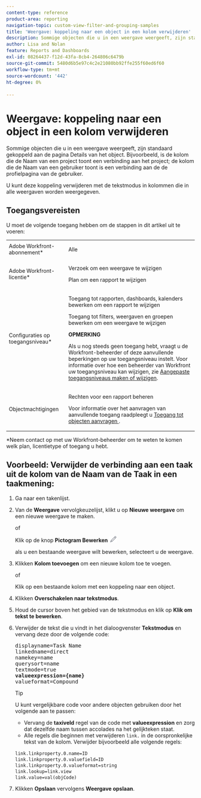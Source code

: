 ```yaml
---
content-type: reference
product-area: reporting
navigation-topic: custom-view-filter-and-grouping-samples
title: 'Weergave: koppeling naar een object in een kolom verwijderen'
description: Sommige objecten die u in een weergave weergeeft, zijn standaard gekoppeld aan de pagina Details van het object. Bijvoorbeeld, is de kolom die de Naam van een project toont een verbinding aan het project; de kolom die de Naam van een gebruiker toont is een verbinding aan de de profielpagina van de gebruiker.
author: Lisa and Nolan
feature: Reports and Dashboards
exl-id: 08264437-f12d-43fa-8cb4-264806c6479b
source-git-commit: 5480d6b5e97c4c2e21080bb92ffe255f60ed6f60
workflow-type: tm+mt
source-wordcount: '442'
ht-degree: 0%

---
```


# Weergave: koppeling naar een object in een kolom verwijderen

Sommige objecten die u in een weergave weergeeft, zijn standaard gekoppeld aan de pagina Details van het object. Bijvoorbeeld, is de kolom die de Naam van een project toont een verbinding aan het project; de kolom die de Naam van een gebruiker toont is een verbinding aan de de profielpagina van de gebruiker.

U kunt deze koppeling verwijderen met de tekstmodus in kolommen die in alle weergaven worden weergegeven.

## Toegangsvereisten

U moet de volgende toegang hebben om de stappen in dit artikel uit te voeren:

<table style="table-layout:auto"> 
 <col> 
 <col> 
 <tbody> 
  <tr> 
   <td role="rowheader">Adobe Workfront-abonnement*</td> 
   <td> <p>Alle</p> </td> 
  </tr> 
  <tr> 
   <td role="rowheader">Adobe Workfront-licentie*</td> 
   <td> <p>Verzoek om een weergave te wijzigen </p>
   <p>Plan om een rapport te wijzigen</p> </td> 
  </tr> 
  <tr> 
   <td role="rowheader">Configuraties op toegangsniveau*</td> 
   <td> <p>Toegang tot rapporten, dashboards, kalenders bewerken om een rapport te wijzigen</p> <p>Toegang tot filters, weergaven en groepen bewerken om een weergave te wijzigen</p> <p><b>OPMERKING</b>

Als u nog steeds geen toegang hebt, vraagt u de Workfront-beheerder of deze aanvullende beperkingen op uw toegangsniveau instelt. Voor informatie over hoe een beheerder van Workfront uw toegangsniveau kan wijzigen, zie <a href="../../../administration-and-setup/add-users/configure-and-grant-access/create-modify-access-levels.md" class="MCXref xref">Aangepaste toegangsniveaus maken of wijzigen</a>.</p> </td>
</tr>   
  <tr> 
   <td role="rowheader">Objectmachtigingen</td> 
   <td> <p>Rechten voor een rapport beheren</p> <p>Voor informatie over het aanvragen van aanvullende toegang raadpleegt u <a href="../../../workfront-basics/grant-and-request-access-to-objects/request-access.md" class="MCXref xref">Toegang tot objecten aanvragen </a>.</p> </td> 
  </tr> 
 </tbody> 
</table>

&#42;Neem contact op met uw Workfront-beheerder om te weten te komen welk plan, licentietype of toegang u hebt.

## Voorbeeld: Verwijder de verbinding aan een taak uit de kolom van de Naam van de Taak in een taakmening:

1. Ga naar een takenlijst.
1. Van de **Weergave** vervolgkeuzelijst, klikt u op **Nieuwe weergave** om een nieuwe weergave te maken.

   of

   Klik op de knop **Pictogram Bewerken** ![](assets/edit-icon.png)

   als u een bestaande weergave wilt bewerken, selecteert u de weergave.

1. Klikken **Kolom toevoegen** om een nieuwe kolom toe te voegen.

   of

   Klik op een bestaande kolom met een koppeling naar een object.

1. Klikken **Overschakelen naar tekstmodus**.
1. Houd de cursor boven het gebied van de tekstmodus en klik op **Klik om tekst te bewerken**.
1. Verwijder de tekst die u vindt in het dialoogvenster **Tekstmodus** en vervang deze door de volgende code:
   <pre>displayname=Task Name<br>linkedname=direct<br>namekey=name<br>querysort=name<br>textmode=true<br><strong>valueexpression={name}</strong><br>valueformat=Compound</pre>

   >[!TIP]
   >
   >U kunt vergelijkbare code voor andere objecten gebruiken door het volgende aan te passen:
   >
   >* Vervang de **taxiveld** regel van de code met **valueexpression** en zorg dat dezelfde naam tussen accolades na het gelijkteken staat.
   >* Alle regels die beginnen met verwijderen `link.` in de oorspronkelijke tekst van de kolom. Verwijder bijvoorbeeld alle volgende regels:
   >
   >  ```
   >  link.linkproperty.0.name=ID
   >  link.linkproperty.0.valuefield=ID
   >  link.linkproperty.0.valueformat=string
   >  link.lookup=link.view
   >  link.value=val(objCode)
   >  ```
   >

1. Klikken **Opslaan** vervolgens **Weergave opslaan**.
